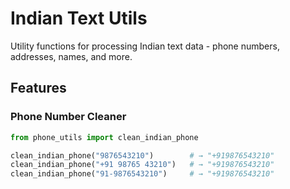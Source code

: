 # Indian Text Utils

Utility functions for processing Indian text data - phone numbers, addresses, names, and more.

## Features

### Phone Number Cleaner
```python
from phone_utils import clean_indian_phone

clean_indian_phone("9876543210")        # → "+919876543210"  
clean_indian_phone("+91 98765 43210")   # → "+919876543210"
clean_indian_phone("91-9876543210")     # → "+919876543210"
